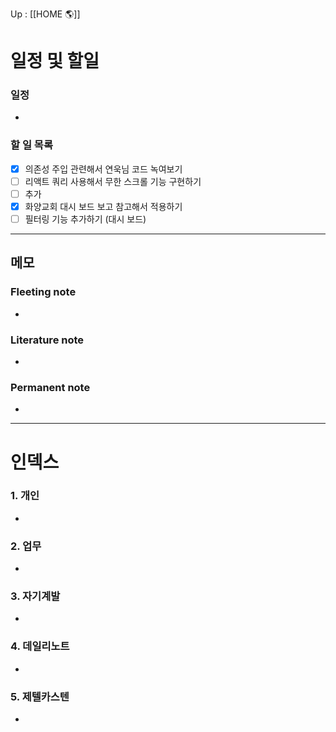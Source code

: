 Up : [[HOME 🌎]]

# 일정 및 할일
### 일정
- 

### 할 일 목록
 
- [x] 의존성 주입 관련해서 연욱님 코드 녹여보기 
- [ ] 리액트 쿼리 사용해서 무한 스크롤 기능 구현하기
- [ ] 추가 
- [x] 화양교회 대시 보드 보고 참고해서 적용하기 
- [ ] 필터링 기능 추가하기 (대시 보드)

---

## 메모

### Fleeting note
- 

### Literature note
- 

### Permanent note
- 

---

# 인덱스
### 1. 개인 
- 
### 2. 업무
- 
### 3. 자기계발
- 
### 4. 데일리노트
- 
### 5. 제텔카스텐
- 